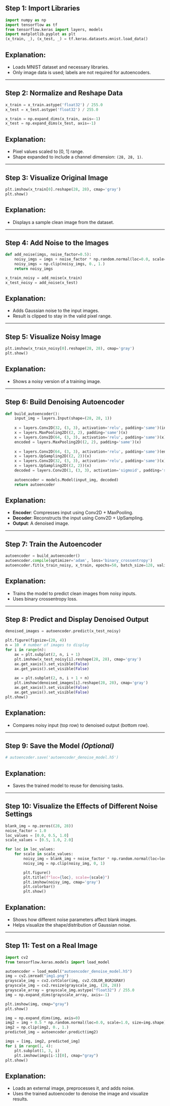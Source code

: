 ## Step 1: Import Libraries  
```python
import numpy as np  
import tensorflow as tf  
from tensorflow.keras import layers, models  
import matplotlib.pyplot as plt  
(x_train, _), (x_test, _) = tf.keras.datasets.mnist.load_data()
```

## Explanation:  
- Loads MNIST dataset and necessary libraries.  
- Only image data is used; labels are not required for autoencoders.

---

## Step 2: Normalize and Reshape Data  
```python
x_train = x_train.astype('float32') / 255.0  
x_test = x_test.astype('float32') / 255.0  

x_train = np.expand_dims(x_train, axis=-1)  
x_test = np.expand_dims(x_test, axis=-1)
```

## Explanation:  
- Pixel values scaled to [0, 1] range.  
- Shape expanded to include a channel dimension: `(28, 28, 1)`.

---

## Step 3: Visualize Original Image  
```python
plt.imshow(x_train[0].reshape(28, 28), cmap='gray')  
plt.show()
```

## Explanation:  
- Displays a sample clean image from the dataset.

---

## Step 4: Add Noise to the Images  
```python
def add_noise(imgs, noise_factor=0.5):  
    noisy_imgs = imgs + noise_factor * np.random.normal(loc=0.0, scale=1.0, size=imgs.shape)  
    noisy_imgs = np.clip(noisy_imgs, 0., 1.)  
    return noisy_imgs  

x_train_noisy = add_noise(x_train)  
x_test_noisy = add_noise(x_test)
```

## Explanation:  
- Adds Gaussian noise to the input images.  
- Result is clipped to stay in the valid pixel range.

---

## Step 5: Visualize Noisy Image  
```python
plt.imshow(x_train_noisy[0].reshape(28, 28), cmap='gray')  
plt.show()
```

## Explanation:  
- Shows a noisy version of a training image.

---

## Step 6: Build Denoising Autoencoder  
```python
def build_autoencoder():  
    input_img = layers.Input(shape=(28, 28, 1))  
    
    x = layers.Conv2D(32, (3, 3), activation='relu', padding='same')(input_img)  
    x = layers.MaxPooling2D((2, 2), padding='same')(x)  
    x = layers.Conv2D(64, (3, 3), activation='relu', padding='same')(x)  
    encoded = layers.MaxPooling2D((2, 2), padding='same')(x)  
    
    x = layers.Conv2D(64, (3, 3), activation='relu', padding='same')(encoded)  
    x = layers.UpSampling2D((2, 2))(x)  
    x = layers.Conv2D(32, (3, 3), activation='relu', padding='same')(x)  
    x = layers.UpSampling2D((2, 2))(x)  
    decoded = layers.Conv2D(1, (3, 3), activation='sigmoid', padding='same')(x)  
    
    autoencoder = models.Model(input_img, decoded)  
    return autoencoder
```

## Explanation:  
- **Encoder**: Compresses input using Conv2D + MaxPooling.  
- **Decoder**: Reconstructs the input using Conv2D + UpSampling.  
- **Output**: A denoised image.

---

## Step 7: Train the Autoencoder  
```python
autoencoder = build_autoencoder()  
autoencoder.compile(optimizer='adam', loss='binary_crossentropy')  
autoencoder.fit(x_train_noisy, x_train, epochs=50, batch_size=128, validation_data=(x_test_noisy, x_test))
```

## Explanation:  
- Trains the model to predict clean images from noisy inputs.  
- Uses binary crossentropy loss.

---

## Step 8: Predict and Display Denoised Output  
```python
denoised_images = autoencoder.predict(x_test_noisy)

plt.figure(figsize=(20, 4))  
n = 10  # number of images to display  
for i in range(n):  
    ax = plt.subplot(2, n, i + 1)  
    plt.imshow(x_test_noisy[i].reshape(28, 28), cmap='gray')  
    ax.get_xaxis().set_visible(False)  
    ax.get_yaxis().set_visible(False)  
    
    ax = plt.subplot(2, n, i + 1 + n)  
    plt.imshow(denoised_images[i].reshape(28, 28), cmap='gray')  
    ax.get_xaxis().set_visible(False)  
    ax.get_yaxis().set_visible(False)  
plt.show()
```

## Explanation:  
- Compares noisy input (top row) to denoised output (bottom row).

---

## Step 9: Save the Model *(Optional)*  
```python
# autoencoder.save('autoencoder_denoise_model.h5')
```

## Explanation:  
- Saves the trained model to reuse for denoising tasks.

---

## Step 10: Visualize the Effects of Different Noise Settings  
```python
blank_img = np.zeros((28, 28))  
noise_factor = 1.0  
loc_values = [0.0, 0.5, 1.0]  
scale_values = [0.5, 1.0, 2.0]  

for loc in loc_values:  
    for scale in scale_values:  
        noisy_img = blank_img + noise_factor * np.random.normal(loc=loc, scale=scale, size=blank_img.shape)  
        noisy_img = np.clip(noisy_img, 0, 1)  

        plt.figure()  
        plt.title(f"loc={loc}, scale={scale}")  
        plt.imshow(noisy_img, cmap='gray')  
        plt.colorbar()  
        plt.show()
```

## Explanation:  
- Shows how different noise parameters affect blank images.  
- Helps visualize the shape/distribution of Gaussian noise.

---

## Step 11: Test on a Real Image  
```python
import cv2  
from tensorflow.keras.models import load_model  

autoencoder = load_model("autoencoder_denoise_model.h5")  
img = cv2.imread("img1.png")  
grayscale_img = cv2.cvtColor(img, cv2.COLOR_BGR2GRAY)  
grayscale_img = cv2.resize(grayscale_img, (28, 28))  
grayscale_array = grayscale_img.astype("float32") / 255.0  
img = np.expand_dims(grayscale_array, axis=-1)

plt.imshow(img, cmap="gray")  
plt.show()

img = np.expand_dims(img, axis=0)  
img2 = img + 0.5 * np.random.normal(loc=0.0, scale=1.0, size=img.shape)  
img2 = np.clip(img2, 0., 1.)  
predicted_img = autoencoder.predict(img2)

imgs = [img, img2, predicted_img]  
for i in range(1, 4):  
    plt.subplot(1, 3, i)  
    plt.imshow(imgs[i-1][0], cmap="gray")  
plt.show()
```

## Explanation:  
- Loads an external image, preprocesses it, and adds noise.  
- Uses the trained autoencoder to denoise the image and visualize results.



